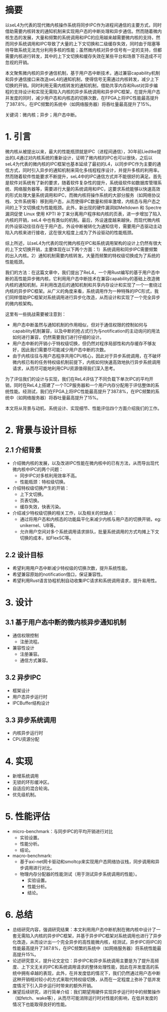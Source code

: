 
# 摘要

以seL4为代表的现代微内核操作系统将同步IPC作为进程间通信的主要方式，同时借助需要内核转发的通知机制来实现用户态的中断处理和异步通信。然而随着微内核生态的发展，大量和频繁的系统调用和IPC的应用越来越需要微内核的支持，然而同步系统调用和IPC导致了大量的上下文切换和二级缓存失效，同时由于阻塞等待导致系统无法充分利用多核的性能；虽然微内核对异步信号有一定的支持，但都需要内核进行转发，其中的上下文切换和缓存失效在某些平台和场景下将造成不可忽视的开销。

本文聚焦微内核的异步通信机制，基于用户态中断技术，通过兼容capability机制和异步通信接口来改造seL4的通知机制，使得信号无需通过内核转发，减少上下切换的开销。同时利用无需内核转发的通知机制，借助共享内存和Rust对异步编程的支持设计和实现无需陷入内核的异步系统调用和异步IPC框架，在提升用户态并发度的同时，减少用户态和内核态的切换次数，在FPGA上将IPC性能最高提升了387.8%，在IPC频繁的系统中（如网络服务器）将吞吐量最高提升了15%。

关键词：微内核；异步；用户态中断。

# 1. 引言


微内核从被提出以来，最大的性能瓶颈就是IPC（进程间通信），30年前Liedtke提出的L4通过对内核系统的重新设计，证明了微内核的IPC也可以很快，之后以seL4为代表的微内核的IPC框架也基本延续了最初的L4，以同步IPC作为主要的通信方式，同时引入异步的通知机制来简化多线程程序设计，并提升多核的利用率。然而随着软件性能要求不断提升，seL4中的IPC通信方式并不能很好的满足。首先是软件对系统有了新的要求，随着软件复杂性的提升，系统级软件如数据库管理系统、网络服务器等，需要进行大量的系统调用和IPC，这要求系统能够以快速高效的形式处理大量系统调用和IPC，而微内核将操作系统的大部分服务（如网络协议栈、文件系统等）移到用户态，从而使得IPC数量和频率激增，内核态与用户态之间的上下文切换成为性能瓶颈。此外，新出现的硬件漏洞如Meltdown 和 Spectre漏洞促使 Linux 使用 KPTI 补丁来分离用户程序和内核的页表，进一步增加了陷入内核的开销，seL4 中也有类似的机制。最后，外设速度越来越快，而现代微内核的外设驱动往往存在于用户态，外设中断被转化为通知信号，需要用户态驱动主动陷入内核来进行接收，这在很大程度上成为了外设驱动的性能瓶颈。

综上所述，以seL4为代表的现代微内核在IPC和系统调用架构的设计上仍然有很大的上下文切换开销，主要体现在以下两个方面：1）系统调用和同步IPC需要频繁的出入内核。2）通知机制需要内核转发。大量而频繁的特权级切换成为了系统的性能瓶颈。

我们的方法：在这篇文章中，我们提出了ReL4，一个用Rust编写的基于用户态中断的高性能异步微内核，它利用用户态中断技术在兼容capability的基础上改造微内核的通知机制，并利用改造后的通知机制和共享内存设计和实现了一个一套绕过内核的异步IPC框架。从广义的角度来看，系统调用作为一种特殊的IPC形式，我们同样借助IPC框架对系统调用进行异步化改造，从而设计和实现了一个完全异步的微内核架构。

这里有一些挑战需要被注意到：
- 用户态中断虽然与通知机制的作用相似，但对于通信权限的控制如何与capability机制兼容，以及中断的抢占式行为与notification的主动询问的用法如何进行兼容，仍然需要我们进行仔细的设计。
- 用户态中断的开销小于特权级切换，但仍然对程序局部性和内存缓存不够友好，因此我们需要尽可能减少用户态中断的次数。
- 由于内核往往与用户态程序共用CPU核心，因此对于异步系统调用，在不破坏微内核已有的任务特权级机制前提下，内核如何快速高效地执行异步系统调用请求，从而尽可能地利用CPU资源值得我们深入思考。

为了评估我们的设计与实现，我们在ReL4评估了不同负载下单次IPC的平均开销，同时在ReL4上搭建了一个TCP服务器和一个用户内存分配用于评估整体的系统性能。经测试，我们在FPGA上将IPC性能最高提升了387.8%，在IPC频繁的系统中（如网络服务器）将吞吐量最高提升了15%。

本文将从背景与动机、系统设计、实现细节、性能评估四个方面介绍我们的工作。


# 2. 背景与设计目标

## 2.1 介绍背景
- 介绍微内核的发展，以及改进IPC性能在微内核中的已有方法，从而导出现代微内核中IPC的两个问题：
	- 同步IPC对多核利用效率不高。
	- 性能瓶颈：特权级切换。
- 介绍特权级切换产生的开销：
	- 上下文切换。
	- 页表切换。
	- 缓存失效，快表污染。
- 介绍减少特权级切换的相关工作，以及相关的优缺点：
	- 通过将用户态和内核态的功能扁平化来减少内核与用户态的切换开销，eg: unikernel、UB等。
	- 允许用户空间对多个系统调用请求排队，批量系统调用的方式均摊上下文切换的成本，如FlexSC等。
## 2.2 设计目标
- 希望利用用户态中断减少特权级的切换次数，提升系统性能。
- 希望兼容原始的notification借口，保证兼容性。
- 希望利用Rust语言协程机制自动收集IPC请求和系统调用请求，提升易用性。

# 3. 设计

## 3.1 基于用户态中断的微内核异步通知机制
- 通信权限控制
	- 注册流程。
- 兼容性设计
	- 注册兼容。
	- 通信方式兼容。
## 3.2 异步IPC
- 框架设计
- 用户态异步运行时
- IPCBuffer结构设计
## 3.3 异步系统调用
- 内核异步运行时
- CPU资源分配
# 4. 实现
- 新增系统调用
- 无锁的环形缓冲区。
- 自适应的混合轮询。
- 优先级机制。

# 5. 性能评估
- micro-benchmark：与同步IPC的平均开销进行对比
	- 实验设置。
	- 性能分析。
	- 结论。
-  macro-benchmark: 
	- 基于axi-net网卡驱动和smoltcp来实现用户态网络协议栈，同步调用和异步调用进行对比。
	- 物理内存分配器的性能测试（用于测试异步系统调用的性能）。
		- 实验设置。
		- 性能分析。
		- 结论。
# 6. 总结
- 总结研究内容，强调研究结果：本文利用用户态中断机制在微内核中设计了一套无需陷入内核的异步IPC框架，并基于异步IPC框架对系统调用也进行了异步化改造，从而设计出一个完全异步的高性能微内核，经测试，异步IPC将IPC的性能最高提升了387.8%，在IPC频繁的系统中（如网络服务器）将系统性能最高提升15%。
- 论述研究意义，提升论文定位：异步IPC和异步系统调用主要是为了提升高频度、上下文无关的IPC和系统调用请求的整体处理性能，因此在并发度高的系统中拥有卓越的表现，此外，在并发度低的情况下，我们仍然通过用户态中断这种开销相对较小的方式来取代特权级切换，从而在一定程度上弥补了低并发度情况下引入异步运行时带来的额外开销。
- 展望后续研究，进行简单介绍：我们期望用硬件实现异步运行时中的频繁操作（如fetch、wake等），从而尽可能消除运行时对性能的影响，在低并发度的情况下也能取得良好的性能。